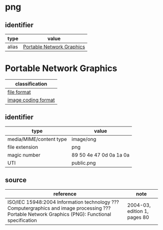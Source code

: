 # png

## identifier
| type              | value
| ----------------- | -----
| alias             | [Portable Network Graphics](#portable-network-graphics)

# Portable Network Graphics
| classification
| --------------
| [file format](file.md)
| [image coding format](image.md)

## identifier
| type                    | value
| ----------------------- | -----
| media/MIME/content type | image/ong
| file extension          | png
| magic number            | 89 50 4e 47 0d 0a 1a 0a
| UTI                     | public.png

## source
| reference | note
| --------- | ----
| ISO/IEC 15948:2004 Information technology ??? Computergraphics and image processing ??? Portable Network Graphics (PNG): Functional specification | 2004-03, edition 1, pages 80